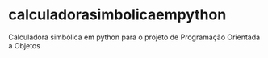 # calculadorasimbolicaempython
Calculadora simbólica em python para o projeto de Programação Orientada a Objetos
